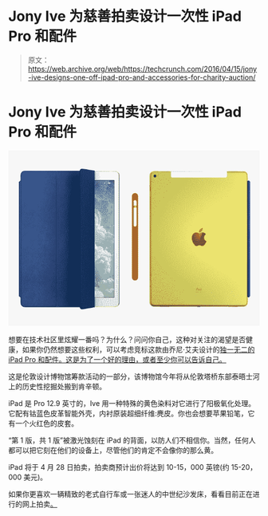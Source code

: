 # Jony Ive 为慈善拍卖设计一次性 iPad Pro 和配件 

> 原文：<https://web.archive.org/web/https://techcrunch.com/2016/04/15/jony-ive-designs-one-off-ipad-pro-and-accessories-for-charity-auction/>

# Jony Ive 为慈善拍卖设计一次性 iPad Pro 和配件

[![00_apple-inc](img/5d0103250e8b7cdc94ecf2356da092c9.png)](https://web.archive.org/web/20221025223309/https://beta.techcrunch.com/wp-content/uploads/2016/04/00_apple-inc.jpg)

想要在技术社区里炫耀一番吗？为什么？问问你自己，这种对关注的渴望是否健康，如果你仍然想要这些权利，可以考虑竞标这款由乔尼·艾夫设计的[独一无二的 iPad Pro 和配件。这是为了一个好的理由，或者至少你可以告诉自己。](https://web.archive.org/web/20221025223309/http://www.phillips.com/detail/APPLE-INC/UK050316/303)

这是伦敦设计博物馆筹款活动的一部分，该博物馆今年将从伦敦塔桥东部泰晤士河上的历史性挖掘处搬到肯辛顿。

iPad 是 Pro 12.9 英寸的，Ive 用一种特殊的黄色染料对它进行了阳极氧化处理。它配有钴蓝色皮革智能外壳，内衬原装超细纤维:麂皮。你也会想要苹果铅笔，它有一个火红色的皮套。

“第 1 版，共 1 版”被激光蚀刻在 iPad 的背面，以防人们不相信你。当然，任何人都可以把它刻在他们的设备上，尽管他们的肯定不会像你的那么黄。

iPad 将于 4 月 28 日拍卖，拍卖商预计出价将达到 10-15，000 英镑(约 15-20，000 美元)。

如果你更喜欢一辆精致的老式自行车或一张迷人的中世纪沙发床，看看目前正在进行的网上拍卖[。](https://web.archive.org/web/20221025223309/http://www.phillips.com/auctions/auction/UK050616)
